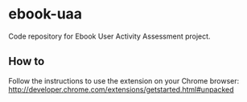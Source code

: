 # ebook-uaa
Code repository for Ebook User Activity Assessment project.

## How to
Follow the instructions to use the extension on your Chrome browser:
http://developer.chrome.com/extensions/getstarted.html#unpacked